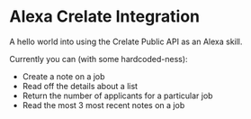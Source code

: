 # Alexa Crelate Integration

A hello world into using the Crelate Public API as an Alexa skill. 

Currently you can (with some hardcoded-ness): 

* Create a note on a job
* Read off the details about a list
* Return the number of applicants for a particular job
* Read the most 3 most recent notes on a job
